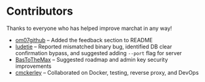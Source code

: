 # Contributors

Thanks to everyone who has helped improve marchat in any way!

- [om07github](https://github.com/om07github) – Added the feedback section to README
- [ludetie](https://github.com/ludetie) – Reported mismatched binary bug, identified DB clear confirmation bypass, and suggested adding `--port` flag for server
- [BasToTheMax](https://github.com/BasToTheMax) – Suggested roadmap and admin key security improvements
- [cmckerley](https://github.com/cmckerley) – Collaborated on Docker, testing, reverse proxy, and DevOps
